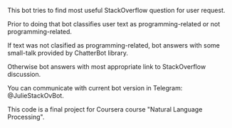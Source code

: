 This bot tries to find most useful StackOverflow question for user request.

Prior to doing that bot classifies user text as programming-related or not programming-related.

If text was not clasified as programming-related, bot answers with some small-talk provided by ChatterBot library.

Otherwise bot answers with most appropriate link to StackOverflow discussion.

You can communicate with current bot version in Telegram: @JulieStackOvBot.

This code is a final project for Coursera course "Natural Language Processing".
